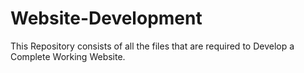 # Website-Development

This Repository consists of all the files that are required to Develop a Complete Working Website.
